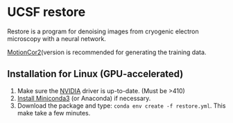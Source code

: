 # UCSF restore

Restore is a program for denoising images from cryogenic electron microscopy with a neural network. 

[MotionCor2](https://msg.ucsf.edu/software)(version is recommended for generating the training data. 

## Installation for Linux (GPU-accelerated)

1. Make sure the [NVIDIA](https://www.nvidia.com/Download/index.aspx?lang=en-us) driver is up-to-date. (Must be >410)
2. [Install Miniconda3](https://conda.io/projects/conda/en/latest/user-guide/install/linux.html) (or Anaconda) if necessary. 
3. Download the package and type: `conda env create -f restore.yml`. This make take a few minutes.
